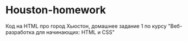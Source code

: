 # Houston-homework
Код на HTML про город Хьюстон, домашнее задание 1 по курсу "Веб-разработка для начинающих: HTML и CSS"
